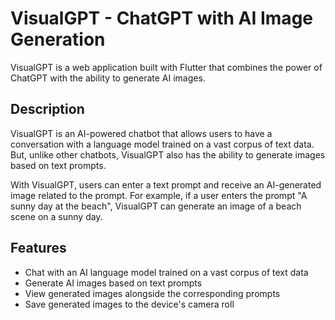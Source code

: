 # VisualGPT - ChatGPT with AI Image Generation

VisualGPT is a web application built with Flutter that combines the power of ChatGPT with the ability to generate AI images.

## Description

VisualGPT is an AI-powered chatbot that allows users to have a conversation with a language model trained on a vast corpus of text data. But, unlike other chatbots, VisualGPT also has the ability to generate images based on text prompts.

With VisualGPT, users can enter a text prompt and receive an AI-generated image related to the prompt. For example, if a user enters the prompt "A sunny day at the beach", VisualGPT can generate an image of a beach scene on a sunny day.

## Features

* Chat with an AI language model trained on a vast corpus of text data
* Generate AI images based on text prompts
* View generated images alongside the corresponding prompts
* Save generated images to the device's camera roll
